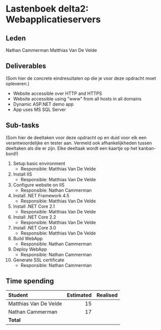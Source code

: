 # Lastenboek delta2: Webapplicatieservers

## Leden

Nathan Cammerman
Matthias Van De Velde


## Deliverables

(Som hier de concrete eindresultaten op die je voor deze opdracht moet opleveren.)

* Website accessible over HTTP and HTTPS
* Website accessible using "www" from all hosts in all domains
* Dynamic ASP.NET demo app
* App uses MS SQL Server

## Sub-tasks

(Som hier de deeltaken voor deze opdracht op en duid voor elk een verantwoordelijke en tester aan. Vermeld ook afhankelijkheden tussen deeltaken als die er zijn. Elke deeltaak wordt een kaartje op het kanban-bord!)

1. Setup basic environment
    - Responsible: Matthias Van De Velde
2. Install IIS
    - Responsible: Matthias Van De Velde
3. Configure website on IIS
    - Responsible: Nathan Cammerman
5. Install .NET Framework 4.5
    - Responsible: Matthias Van De Velde
6. Install .NET Core 2.1
    - Responsible: Matthias Van De Velde
7. Install .NET Core 2.2
    - Responsible: Matthias Van De Velde
8. Install .NET Core 3.0
    - Responsible: Matthias Van De Velde
9. Build WebApp
    - Responsible: Nathan Cammerman
10. Deploy WebApp
    - Responsible: Nathan Cammerman
11. Generate SSL certificate
    - Responsible: Nathan Cammerman


## Time spending

| Student               | Estimated | Realised |
| :---                  | ---:      | ---:     |
| Matthias Van De Velde | 15        |          |
| Nathan Cammerman      | 17        |          |
| **Total**             |           |          |

